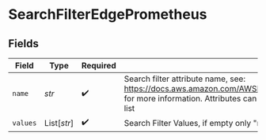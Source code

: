 # SearchFilterEdgePrometheus


## Fields

| Field                                                                                                                                                                                                              | Type                                                                                                                                                                                                               | Required                                                                                                                                                                                                           | Description                                                                                                                                                                                                        |
| ------------------------------------------------------------------------------------------------------------------------------------------------------------------------------------------------------------------ | ------------------------------------------------------------------------------------------------------------------------------------------------------------------------------------------------------------------ | ------------------------------------------------------------------------------------------------------------------------------------------------------------------------------------------------------------------ | ------------------------------------------------------------------------------------------------------------------------------------------------------------------------------------------------------------------ |
| `name`                                                                                                                                                                                                             | *str*                                                                                                                                                                                                              | :heavy_check_mark:                                                                                                                                                                                                 | Search filter attribute name, see: https://docs.aws.amazon.com/AWSEC2/latest/APIReference/API_DescribeInstances.html for more information. Attributes can be manually entered if not present in the drop down list |
| `values`                                                                                                                                                                                                           | List[*str*]                                                                                                                                                                                                        | :heavy_check_mark:                                                                                                                                                                                                 | Search Filter Values, if empty only "running" EC2 instances will be returned                                                                                                                                       |